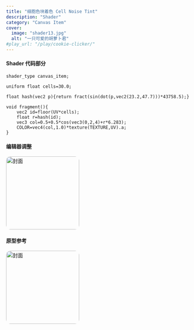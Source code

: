 ```yaml
---
title: "细胞色块着色 Cell Noise Tint"
description: "Shader"
category: "Canvas Item"
cover:
  image: "shader13.jpg"
  alt: "一只可爱的胡萝卜君"
#play_url: "/play/cookie-clicker/" 
---
```

#### Shader 代码部分
```gdscript
shader_type canvas_item;

uniform float cells=30.0;

float hash(vec2 p){return fract(sin(dot(p,vec2(23.2,47.7)))*43758.5);}

void fragment(){
    vec2 id=floor(UV*cells);
    float r=hash(id);
    vec3 col=0.5+0.5*cos(vec3(0,2,4)+r*6.283);
    COLOR=vec4(col,1.0)*texture(TEXTURE,UV).a;
}
```
#### 编辑器调整
<img src="/showcase/shader13/editor13.jpg"
     alt="封面"
     style="width:200px;max-width:100%;height:200;border-radius:12px;">

#### 原型参考
<!-- 固定显示 480px 宽，随屏幕缩小时能自适应 -->
<img src="/showcase/shader01/normal.jpg"
     alt="封面"
     style="width:200px;max-width:100%;height:200;border-radius:12px;">